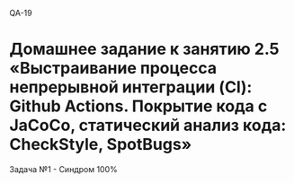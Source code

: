 QA-19
# Домашнее задание к занятию 2.5 «Выстраивание процесса непрерывной интеграции (CI): Github Actions. Покрытие кода с JaCoCo, статический анализ кода: CheckStyle, SpotBugs»
Задача №1 - Синдром 100%
